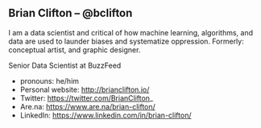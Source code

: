 ## Brian Clifton – @bclifton

I am a data scientist and critical of how machine learning, algorithms, and data are used to launder biases and systematize oppression.
Formerly: conceptual artist, and graphic designer.

Senior Data Scientist at BuzzFeed

- pronouns: he/him
- Personal website: http://brianclifton.io/
- Twitter: https://twitter.com/BrianClifton_
- Are.na: https://www.are.na/brian-clifton/
- LinkedIn: https://www.linkedin.com/in/brian-clifton/
